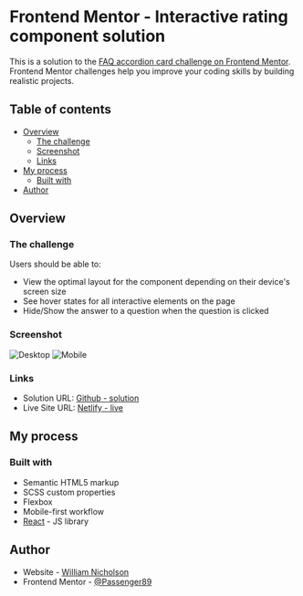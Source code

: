 # Frontend Mentor - Interactive rating component solution

This is a solution to the [FAQ accordion card challenge on Frontend Mentor](https://www.frontendmentor.io/challenges/faq-accordion-card-XlyjD0Oam). Frontend Mentor challenges help you improve your coding skills by building realistic projects.

## Table of contents

- [Overview](#overview)
  - [The challenge](#the-challenge)
  - [Screenshot](#screenshot)
  - [Links](#links)
- [My process](#my-process)
  - [Built with](#built-with)
- [Author](#author)

## Overview

### The challenge

Users should be able to:

- View the optimal layout for the component depending on their device's screen size
- See hover states for all interactive elements on the page
- Hide/Show the answer to a question when the question is clicked

### Screenshot

![Desktop]()
![Mobile]()

### Links

- Solution URL: [Github - solution](https://github.com/Passenger89/faq-accordion)
- Live Site URL: [Netlify - live](https://accordion-faq-component.netlify.app/)

## My process

### Built with

- Semantic HTML5 markup
- SCSS custom properties
- Flexbox
- Mobile-first workflow
- [React](https://reactjs.org/) - JS library

## Author

- Website - [William Nicholson](https://williamnicholson.netlify.app)
- Frontend Mentor - [@Passenger89](https://www.frontendmentor.io/profile/Passenger89)
